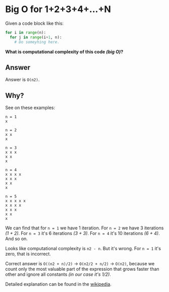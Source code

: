 # Big O for 1+2+3+4+...+N

Given a code block like this:

```python
for i in range(n):
  for j in range(i+1, n):
    # Do someyhing here.
```

**What is computational complexity of this code *(big O)*?**

## Answer

Answer is `O(n2)`.

## Why?

See on these examples:

```
n = 1
x

n = 2
x x
x

n = 3
x x x
x x
x

n = 4
x x x x
x x x
x x
x

n = 5
x x x x x
x x x x
x x x
x x
x
```

We can find that for `n = 1` we have 1 iteration.
For `n = 2` we have 3 iterations *(1 + 2)*.
For `n = 3` it's 6 iterations *(3 + 3)*.
For `n = 4` it's 10 iterations *(6 + 4)*. And so on.

Looks like computational complexity is `n2 - n`. But it's wrong. For `n = 1` it's zero, that is incorrect.

Correct answer is `O((n2 + n)/2)` -> `O(n2/2 + n/2)` -> `O(n2)`,
because we count only the most valuable part of the expression that grows faster than other and ignore all constants *(in our case it's 1/2)*.

Detailed explanation can be found in the [wikipedia](https://en.wikipedia.org/wiki/1_%2B_2_%2B_3_%2B_4_%2B_⋯).
